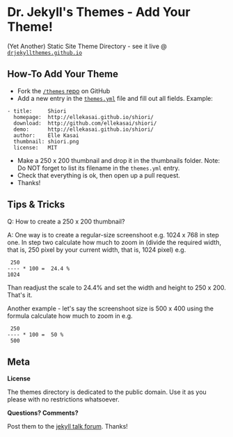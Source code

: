 # Dr. Jekyll's Themes - Add Your Theme!

(Yet Another) Static Site Theme Directory - see it live @ [`drjekyllthemes.github.io`](http://drjekyllthemes.github.io)


## How-To Add Your Theme

* Fork the [`/themes` repo](https://github.com/drjekyllthemes/themes) on GitHub
* Add a new entry in the [`themes.yml`](https://github.com/drjekyllthemes/themes/blob/master/themes.yml) file and fill out all fields.
  Example:

~~~
- title:     Shiori
  homepage:  http://ellekasai.github.io/shiori/
  download:  http://github.com/ellekasai/shiori/
  demo:      http://ellekasai.github.io/shiori/
  author:    Elle Kasai
  thumbnail: shiori.png
  license:   MIT
~~~

* Make a 250 x 200 thumbnail and drop it in the thumbnails folder.
  Note: Do NOT forget to list its filename in the `themes.yml` entry.
* Check that everything is ok, then open up a pull request.
* Thanks!



## Tips & Tricks

Q: How to create a 250 x 200 thumbnail?

A: One way is to create a regular-size screenshoot e.g. 1024 x 768 in step one.
In step two calculate how much to zoom in
(divide the required width, that is, 250 pixel by your current width,
that is, 1024 pixel) e.g.

     250
    ---- * 100 =  24.4 %
    1024

Than readjust the scale to 24.4% and set the width and height to 250 x 200.
That's it.

Another example - let's say the screenshoot size is 500 x 400 using the formula
calculate how much to zoom in e.g.

     250
    ---- * 100 =  50 %
     500



## Meta

**License**

The themes directory is dedicated to the public domain.
Use it as you please with no restrictions whatsoever.

**Questions? Comments?**

Post them to the [jekyll talk forum](https://talk.jekyllrb.com). Thanks!

